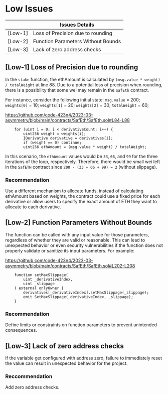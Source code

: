 # Low Issues

|  |	Issues Details |
|---|---|
| [Low-1] | Loss of Precision due to rounding  |
| [Low-2] | Function Parameters Without Bounds |
| [Low-3] | Lack of zero address checks |

## [Low-1] Loss of Precision due to rounding
In the `stake` function, the ethAmount is calculated by `(msg.value * weight) / totalWeight` at line 88. Due to a potential loss of precision when rounding, there is a possibility that some wei may remain in the `SafEth` contract.

For instance, consider the following initial state:
`msg.value` = 200;
`weights[0]` = 10;
`weights[1]` = 20;
`weights[2]` = 30;
`totalWeight` = 60;

https://github.com/code-423n4/2023-03-asymmetry/blob/main/contracts/SafEth/SafEth.sol#L84-L88
```solidity=84
    for (uint i = 0; i < derivativeCount; i++) {
        uint256 weight = weights[i];
        IDerivative derivative = derivatives[i];
        if (weight == 0) continue;
        uint256 ethAmount = (msg.value * weight) / totalWeight;
```

In this scenario, the `ethAmount` values would be `33`, `66`, and `99` for the three iterations of the loop, respectively. Therefore, there would be small wei left in the `SafETH` contract since `200 - (33 + 66 + 99) = 2` (without slippage).

### Recommendation

Use a different mechanism to allocate funds, instead of calculating ethAmount based on weights, the contract could use a fixed price for each derivative or allow users to specify the exact amount of ETH they want to allocate to each derivative.

## [Low-2] Function Parameters Without Bounds
The function can be called with any input value for those parameters, regardless of whether they are valid or reasonable. This can lead to unexpected behavior or even security vulnerabilities if the function does not properly validate or sanitize its input parameters.
For example:

https://github.com/code-423n4/2023-03-asymmetry/blob/main/contracts/SafEth/SafEth.sol#L202-L208
```solidity=202
    function setMaxSlippage(
        uint _derivativeIndex,
        uint _slippage
    ) external onlyOwner {
        derivatives[_derivativeIndex].setMaxSlippage(_slippage);
        emit SetMaxSlippage(_derivativeIndex, _slippage);
    }
```

### Recommendation
Define limits or constraints on function parameters to prevent unintended consequences.

## [Low-3] Lack of zero address checks
If the variable get configured with address zero, failure to immediately reset the value can result in unexpected behavior for the project.

### Reccommendation
Add zero address checks.